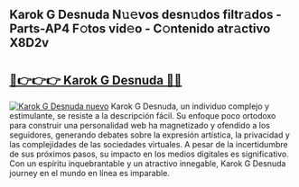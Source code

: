 ## Karok G Desnuda N𝚞𝚎vos desn𝚞dos filtr𝚊dos - Parts-AP4 F𝚘tos vid𝚎o - C𝚘ntenido atr𝚊ctivo X8D2v

# <h2><a href="http://mb4i3xl.tromn.icu/?c=Karok+G+Desnuda">🔗👉👉👉 Karok G Desnuda 🔗🔗</a></h2>

[![Karok G Desnuda nuevo](https://i.imgur.com/pEAQMta.gif)](http://mb4i3xl.tromn.icu/?c=Karok+G+Desnuda)
Karok G Desnuda, un individuo complejo y estimulante, se resiste a la descripción fácil. Su enfoque poco ortodoxo para construir una personalidad web ha magnetizado y ofendido a los seguidores, generando debates sobre la expresión artística, la privacidad y las complejidades de las sociedades virtuales. A pesar de la incertidumbre de sus próximos pasos, su impacto en los medios digitales es significativo. Con un espíritu inquebrantable y un atractivo innegable, Karok G Desnuda journey en el mundo en línea es imparable.
